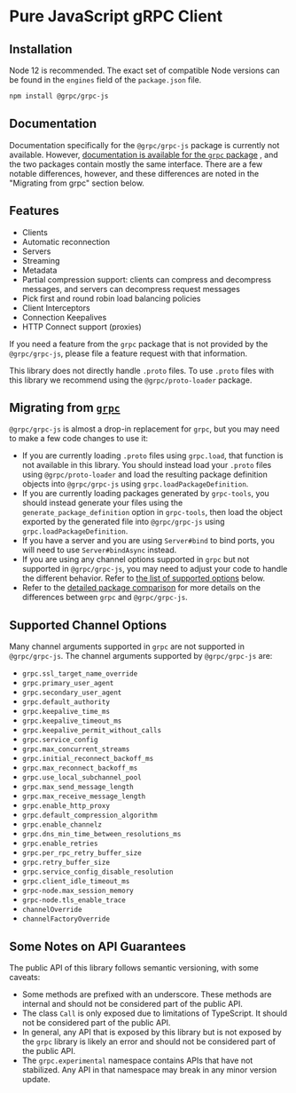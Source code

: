 # Pure JavaScript gRPC Client

## Installation

Node 12 is recommended. The exact set of compatible Node versions can be found in the `engines`
field of the `package.json` file.

```sh
npm install @grpc/grpc-js
```

## Documentation

Documentation specifically for the `@grpc/grpc-js` package is currently not available.
However, [documentation is available for the `grpc` package](https://grpc.github.io/grpc/node/grpc.html)
, and the two packages contain mostly the same interface. There are a few notable differences,
however, and these differences are noted in the "Migrating from grpc" section below.

## Features

- Clients
- Automatic reconnection
- Servers
- Streaming
- Metadata
- Partial compression support: clients can compress and decompress messages, and servers can
  decompress request messages
- Pick first and round robin load balancing policies
- Client Interceptors
- Connection Keepalives
- HTTP Connect support (proxies)

If you need a feature from the `grpc` package that is not provided by the `@grpc/grpc-js`, please
file a feature request with that information.

This library does not directly handle `.proto` files. To use `.proto` files with this library we
recommend using the `@grpc/proto-loader` package.

## Migrating from [`grpc`](https://www.npmjs.com/package/grpc)

`@grpc/grpc-js` is almost a drop-in replacement for `grpc`, but you may need to make a few code
changes to use it:

- If you are currently loading `.proto` files using `grpc.load`, that function is not available in
  this library. You should instead load your `.proto` files using `@grpc/proto-loader` and load the
  resulting package definition objects into `@grpc/grpc-js` using `grpc.loadPackageDefinition`.
- If you are currently loading packages generated by `grpc-tools`, you should instead generate your
  files using the `generate_package_definition` option in `grpc-tools`, then load the object
  exported by the generated file into `@grpc/grpc-js` using `grpc.loadPackageDefinition`.
- If you have a server and you are using `Server#bind` to bind ports, you will need to
  use `Server#bindAsync` instead.
- If you are using any channel options supported in `grpc` but not supported in `@grpc/grpc-js`, you
  may need to adjust your code to handle the different behavior. Refer
  to [the list of supported options](#supported-channel-options) below.
- Refer to
  the [detailed package comparison](https://github.com/grpc/grpc-node/blob/master/PACKAGE-COMPARISON.md)
  for more details on the differences between `grpc` and `@grpc/grpc-js`.

## Supported Channel Options

Many channel arguments supported in `grpc` are not supported in `@grpc/grpc-js`. The channel
arguments supported by `@grpc/grpc-js` are:

- `grpc.ssl_target_name_override`
- `grpc.primary_user_agent`
- `grpc.secondary_user_agent`
- `grpc.default_authority`
- `grpc.keepalive_time_ms`
- `grpc.keepalive_timeout_ms`
- `grpc.keepalive_permit_without_calls`
- `grpc.service_config`
- `grpc.max_concurrent_streams`
- `grpc.initial_reconnect_backoff_ms`
- `grpc.max_reconnect_backoff_ms`
- `grpc.use_local_subchannel_pool`
- `grpc.max_send_message_length`
- `grpc.max_receive_message_length`
- `grpc.enable_http_proxy`
- `grpc.default_compression_algorithm`
- `grpc.enable_channelz`
- `grpc.dns_min_time_between_resolutions_ms`
- `grpc.enable_retries`
- `grpc.per_rpc_retry_buffer_size`
- `grpc.retry_buffer_size`
- `grpc.service_config_disable_resolution`
- `grpc.client_idle_timeout_ms`
- `grpc-node.max_session_memory`
- `grpc-node.tls_enable_trace`
- `channelOverride`
- `channelFactoryOverride`

## Some Notes on API Guarantees

The public API of this library follows semantic versioning, with some caveats:

- Some methods are prefixed with an underscore. These methods are internal and should not be
  considered part of the public API.
- The class `Call` is only exposed due to limitations of TypeScript. It should not be considered
  part of the public API.
- In general, any API that is exposed by this library but is not exposed by the `grpc` library is
  likely an error and should not be considered part of the public API.
- The `grpc.experimental` namespace contains APIs that have not stabilized. Any API in that
  namespace may break in any minor version update.
